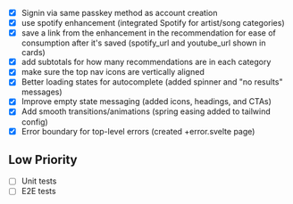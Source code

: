 - [x] Signin via same passkey method as account creation
- [x] use spotify enhancement (integrated Spotify for artist/song categories)
- [x] save a link from the enhancement in the recommendation for ease of consumption after it's saved (spotify_url and youtube_url shown in cards)
- [x] add subtotals for how many recommendations are in each category
- [x] make sure the top nav icons are vertically aligned
- [x] Better loading states for autocomplete (added spinner and "no results" messages)
- [x] Improve empty state messaging (added icons, headings, and CTAs)
- [x] Add smooth transitions/animations (spring easing added to tailwind config)
- [x] Error boundary for top-level errors (created +error.svelte page)

## Low Priority
- [ ] Unit tests
- [ ] E2E tests
